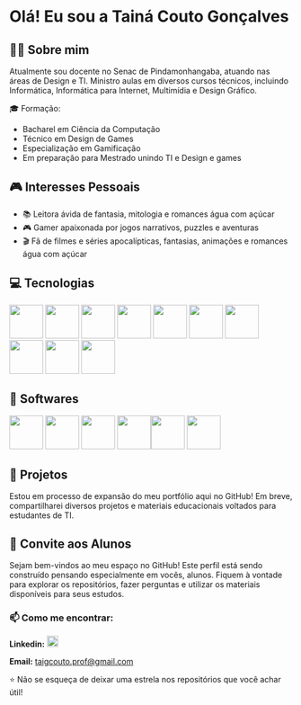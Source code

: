 # Olá! Eu sou a Tainá Couto Gonçalves

## 👩‍🏫 Sobre mim
Atualmente sou docente no Senac de Pindamonhangaba, atuando nas áreas de Design e TI. Ministro aulas em diversos cursos técnicos, incluindo Informática, Informática para Internet, Multimídia e Design Gráfico.

🎓 Formação:
- Bacharel em Ciência da Computação
- Técnico em Design de Games
- Especialização em Gamificação
- Em preparação para Mestrado unindo TI e Design e games

## 🎮 Interesses Pessoais
- 📚 Leitora ávida de fantasia, mitologia e romances água com açúcar
- 🎮 Gamer apaixonada por jogos narrativos, puzzles e aventuras
- 🎬 Fã de filmes e séries apocalípticas, fantasias, animações e romances água com açúcar


## 💻 Tecnologias
<img src="https://cdn.jsdelivr.net/gh/devicons/devicon@latest/icons/html5/html5-original.svg" width="60" height="60" /> <img src="https://cdn.jsdelivr.net/gh/devicons/devicon@latest/icons/css3/css3-original.svg" width="60" height="60"/> <img src="https://cdn.jsdelivr.net/gh/devicons/devicon@latest/icons/javascript/javascript-original.svg" width="60" height="60"/> <img src="https://cdn.jsdelivr.net/gh/devicons/devicon@latest/icons/csharp/csharp-original.svg" width="60" height="60"/> <img src="https://cdn.jsdelivr.net/gh/devicons/devicon@latest/icons/cplusplus/cplusplus-original.svg" width="60" height="60"/> <img src="https://cdn.jsdelivr.net/gh/devicons/devicon@latest/icons/arduino/arduino-original.svg" width="60" height="60" /> <img src="https://cdn.jsdelivr.net/gh/devicons/devicon@latest/icons/react/react-original.svg" width="60" height="60"/> <img src="https://cdn.jsdelivr.net/gh/devicons/devicon@latest/icons/git/git-original.svg" width="60" height="60" /> <img src="https://cdn.jsdelivr.net/gh/devicons/devicon@latest/icons/php/php-original.svg" width="60" height="60"/> <img src="https://cdn.jsdelivr.net/gh/devicons/devicon@latest/icons/mysql/mysql-original.svg"  width="60" height="60"/>


## 🎨 Softwares
<img src="https://www.adobe.com/cc-shared/assets/img/product-icons/svg/illustrator-40.svg" width="60" height="60" /> <img src="https://www.adobe.com/cc-shared/assets/img/product-icons/svg/after-effects.svg" width="60" height="60" /> <img src="https://cdn.jsdelivr.net/gh/devicons/devicon@latest/icons/photoshop/photoshop-original.svg" width="60" height="60"/> <img src="https://www.adobe.com/cc-shared/assets/img/product-icons/svg/indesign-40.svg" width="60" height="60" /><img src="https://cdn.jsdelivr.net/gh/devicons/devicon@latest/icons/figma/figma-original.svg" width="60" height="60" /> <img src="https://construct-static.com/images/v1384/r/global/construct-3-logo_v43.png" width="60" height="60" /> 
          

## 📌 Projetos
Estou em processo de expansão do meu portfólio aqui no GitHub! Em breve, compartilharei diversos projetos e materiais educacionais voltados para estudantes de TI. 

## 🌟 Convite aos Alunos
Sejam bem-vindos ao meu espaço no GitHub! Este perfil está sendo construído pensando especialmente em vocês, alunos. Fiquem à vontade para explorar os repositórios, fazer perguntas e utilizar os materiais disponíveis para seus estudos.

### 📫 Como me encontrar:
**Linkedin:**
<a href="https://www.linkedin.com/in/tain%C3%A1-couto-gon%C3%A7alves-92b065276/"><img src="https://t.ctcdn.com.br/ClbNm_AxWl6gDsKOKmnZXzmsIXI=/1080x1080/smart/i490027.jpeg" width="20" alt="Descrição da imagem"></a>

**Email:** taigcouto.prof@gmail.com

⭐ Não se esqueça de deixar uma estrela nos repositórios que você achar útil!

